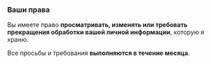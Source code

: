 ### Ваши права

Вы имеете право **просматривать, изменять или требовать прекращения обработки вашей личной информации**, которую я храню.

Все просьбы и требования **выполняются в течение месяца**.
